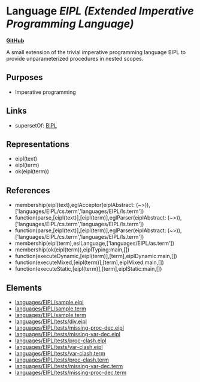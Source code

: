 # Language _EIPL (Extended Imperative Programming Language)_
**[GitHub](https://github.com/softlang/yas/blob/master/languages/EIPL)**

A small extension of the trivial imperative programming language BIPL to provide unparameterized procedures in nested scopes.

## Purposes
* Imperative programming

## Links
* supersetOf: [BIPL](http://softlang.github.io/yas/languages/BIPL.html)

## Representations
* eipl(text)
* eipl(term)
* ok(eipl(term))

## References
* membership(eipl(text),eglAcceptor(eiplAbstract: (~>)),['languages/EIPL/cs.term','languages/EIPL/ls.term'])
* function(parse,[eipl(text)],[eipl(term)],eglParser(eiplAbstract: (~>)),['languages/EIPL/cs.term','languages/EIPL/ls.term'])
* function(parse,[eipl(text)],[eipl(term)],eglParser(eiplAbstract: (~>)),['languages/EIPL/cs.term','languages/EIPL/ls.term'])
* membership(eipl(term),eslLanguage,['languages/EIPL/as.term'])
* membership(ok(eipl(term)),eiplTyping:main,[])
* function(executeDynamic,[eipl(term)],[term],eiplDynamic:main,[])
* function(executeMixed,[eipl(term)],[term],eiplMixed:main,[])
* function(executeStatic,[eipl(term)],[term],eiplStatic:main,[])

## Elements
* [languages/EIPL/sample.eipl](../files/languages-EIPL-sample.eipl.md)
* [languages/EIPL/sample.term](../files/languages-EIPL-sample.term.md)
* [languages/EIPL/sample.term](../files/languages-EIPL-sample.term.md)
* [languages/EIPL/tests/div.eipl](../files/languages-EIPL-tests-div.eipl.md)
* [languages/EIPL/tests/missing-proc-dec.eipl](../files/languages-EIPL-tests-missing-proc-dec.eipl.md)
* [languages/EIPL/tests/missing-var-dec.eipl](../files/languages-EIPL-tests-missing-var-dec.eipl.md)
* [languages/EIPL/tests/proc-clash.eipl](../files/languages-EIPL-tests-proc-clash.eipl.md)
* [languages/EIPL/tests/var-clash.eipl](../files/languages-EIPL-tests-var-clash.eipl.md)
* [languages/EIPL/tests/var-clash.term](../files/languages-EIPL-tests-var-clash.term.md)
* [languages/EIPL/tests/proc-clash.term](../files/languages-EIPL-tests-proc-clash.term.md)
* [languages/EIPL/tests/missing-var-dec.term](../files/languages-EIPL-tests-missing-var-dec.term.md)
* [languages/EIPL/tests/missing-proc-dec.term](../files/languages-EIPL-tests-missing-proc-dec.term.md)
